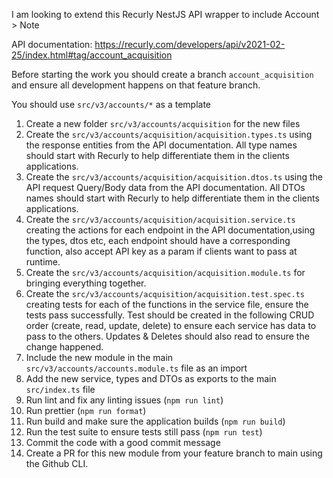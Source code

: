 I am looking to extend this Recurly NestJS API wrapper to include Account > Note

API documentation: https://recurly.com/developers/api/v2021-02-25/index.html#tag/account_acquisition

Before starting the work you should create a branch `account_acquisition` and ensure all development happens on that feature branch.

You should use `src/v3/accounts/*` as a template

1. Create a new folder `src/v3/accounts/acquisition` for the new files
2. Create the `src/v3/accounts/acquisition/acquisition.types.ts` using the response entities from the API documentation. All type names should start with Recurly to help differentiate them in the clients applications. 
4. Create the `src/v3/accounts/acquisition/acquisition.dtos.ts` using the API request Query/Body data from the API documentation. All DTOs names should start with Recurly to help differentiate them in the clients applications. 
5. Create the `src/v3/accounts/acquisition/acquisition.service.ts` creating the actions for each endpoint in the API documentation,using the types, dtos etc, each endpoint should have a corresponding function, also accept API key as a param if clients want to pass at runtime.
6. Create the `src/v3/accounts/acquisition/acquisition.module.ts` for bringing everything together.
7. Create the `src/v3/accounts/acquisition/acquisition.test.spec.ts` creating tests for each of the functions in the service file, ensure the tests pass successfully. Test should be created in the following CRUD order (create, read, update, delete) to ensure each service has data to pass to the others. Updates & Deletes should also read to ensure the change happened.
8. Include the new module in the main `src/v3/accounts/accounts.module.ts` file as an import
9. Add the new service, types and DTOs as exports to the main `src/index.ts` file
10. Run lint and fix any linting issues (`npm run lint`)
11. Run prettier (`npm run format`)
12. Run build and make sure the application builds (`npm run build`)
13. Run the test suite to ensure tests still pass (`npm run test`)
14. Commit the code with a good commit message
14. Create a PR for this new module from your feature branch to main using the Github CLI.